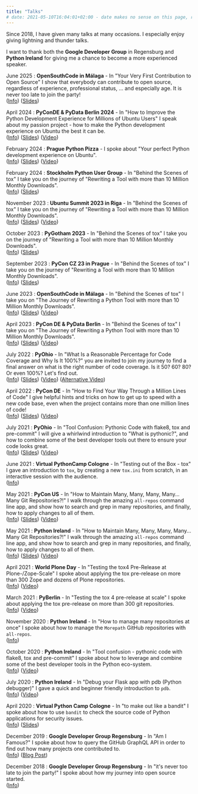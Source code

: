 ```yaml
---
title: "Talks"
# date: 2021-05-10T16:04:01+02:00 - date makes no sense on this page, right?
---
```


Since 2018, I have given many talks at many occasions.
I especially enjoy giving lightning and thunder talks.

I want to thank both the **Google Developer Group** in Regensburg and
**Python Ireland** for giving me a chance to become a more experienced speaker.

June 2025
: **OpenSouthCode in Málaga** - In "Your Very First Contribution to Open
Source" I show that everybody can contribute to open source, regardless of
experience, professional status, ... and especially age.
It is never too late to join the party!  
  ([Info](https://www.opensouthcode.org/conferences/opensouthcode2025/program/proposals/918))
  ([Slides](/data/contribute.to.open.source.malaga.pdf))

April 2024
: **PyConDE & PyData Berlin 2024** - In "How to Improve the Python Development
Experience for Millions of Ubuntu Users" I speak about my passion project - how
to make the Python development experience on Ubuntu the best it can be.  
  ([Info](https://pretalx.com/pyconde-pydata-2024/talk/DKL7YQ/))
  ([Slides](/data/improve.python.development.experience.berlin.pdf))
  ([Video](https://www.youtube.com/watch?v=WueCxRoMQ_I))

February 2024
: **Prague Python Pizza** - I spoke about "Your perfect Python development
experience on Ubuntu".  
  ([Info](https://prague.python.pizza/))
  ([Slides](/data/your.perfect.python.development.experience.prague.pdf))
  ([Video](https://www.youtube.com/live/KdFXjYURlws?si=4n4dXPCVOlh8Nu12&t=2787))

February 2024
: **Stockholm Python User Group** - In "Behind the Scenes of tox" I take you on the
  journey of "Rewriting a Tool with more than 10 Million Monthly Downloads".  
  ([Info](https://www.meetup.com/pysthlm/events/299028643/))
  ([Slides](/data/behind.the.scenes.of.tox.riga.pdf))

November 2023
: **Ubuntu Summit 2023 in Riga** - In "Behind the Scenes of tox" I take you on the
  journey of "Rewriting a Tool with more than 10 Million Monthly Downloads".  
  ([Info](https://events.canonical.com/event/31/contributions/272/))
  ([Slides](/data/behind.the.scenes.of.tox.riga.pdf))
  ([Video](https://www.youtube.com/watch?v=e4WDp8rQPZA))

October 2023
: **PyGotham 2023** - In "Behind the Scenes of tox" I take you on the
  journey of "Rewriting a Tool with more than 10 Million Monthly Downloads".  
  ([Info](https://2023.pygotham.tv/talks/behind-the-scenes-of-tox-the-journey-of-rewriting-a-python-tool-with-over-10-million-monthly-downloads/))
  ([Slides](/data/behind.the.scenes.of.tox.pygotham.pdf))

September 2023
: **PyCon CZ 23 in Prague** - In "Behind the Scenes of tox" I take you on the
  journey of "Rewriting a Tool with more than 10 Million Monthly Downloads".  
  ([Info](https://cz.pycon.org/2023/program/talks/109/))
  ([Slides](/data/behind.the.scenes.of.tox.prague.pdf))

June 2023
: **OpenSouthCode in Málaga** - In "Behind the Scenes of tox" I take you on
  "The Journey of Rewriting a Python Tool with more than 10 Million Monthly
  Downloads".  
  ([Info](https://www.opensouthcode.org/conferences/opensouthcode2023/program/proposals/528))
  ([Slides](/data/behind.the.scenes.of.tox.malaga.pdf))
  ([Video](https://www.youtube.com/watch?v=1PBtT7T8c9M))

April 2023
: **PyCon DE & PyData Berlin** - In "Behind the Scenes of tox" I take you on
  "The Journey of Rewriting a Python Tool with more than 10 Million Monthly
  Downloads".  
  ([Info](https://2023.pycon.de/program/XEVGVJ/))
  ([Slides](/data/behind.the.scenes.of.tox.pdf))
  ([Video](https://www.youtube.com/watch?v=9JAuyg5hPo0))

July 2022
: **PyOhio** - In "What Is a Reasonable Percentage for Code Coverage and Why Is
  It 100%?" you are invited to join my journey to find a final answer on what is
  the right number of code coverage. Is it 50? 60? 80? Or even 100%? Let's find
  out.  
  ([Info](https://www.pyohio.org/2022/program/talks/what-is-a-reasonable-percentage-for-code-coverage-and-why-is-it-100))
  ([Slides](/data/percentage.of.code.coverage.pdf))
  ([Video](https://www.youtube.com/watch?v=C1hO0naoU8I))
  ([Alternative Video](https://www.youtube.com/watch?v=9AsOOd3fg2s))

April 2022
: **PyCon DE** - In "How to Find Your Way Through a Million Lines of Code" I
  give helpful hints and tricks on how to get up to speed with a new code base,
  even when the project contains more than one million lines of code!  
  ([Info](https://2022.pycon.de/program/WHVGAX/))
  ([Slides](/data/million.lines.of.code.pdf))
  ([Video](https://www.youtube.com/watch?v=5nRW3KNgpls))

July 2021
: **PyOhio** - In "Tool Confusion: Pythonic Code with flake8, tox and pre-commit"
  I will give a whirlwind introduction to "What is pythonic?", and how to combine some of
  the best developer tools out there to ensure your code looks great.  
  ([Info](https://www.pyohio.org/2021/program/talks/tool-confusion-pythonic-code-with-flake8-tox-and-pre-commit))
  ([Slides](/data/tool.confusion.slides.pdf))
  ([Video](https://www.youtube.com/watch?v=OnM3KuE7MQM))

June 2021
: **Virtual PythonCamp Cologne** - In "Testing out of the Box - tox"
  I gave an introduction to `tox`, by creating a new `tox.ini` from scratch,
  in an interactive session with the audience.  
  ([Info](https://barcamps.eu/pycampcologne2021/))

May 2021
: **PyCon US** - In "How to Maintain Many, Many, Many, Many... Many Git Repositories?!"
  I walk through the amazing `all-repos` command line app, and show how to search and grep
  in many repositories, and finally, how to apply changes to all of them.  
  ([Info](https://us.pycon.org/2021/events/lightning-talks/))
  ([Slides](/data/many.many.repos.slides.pdf))
  ([Video](https://youtu.be/5zEn3Jta2Dg?t=2040))

May 2021
: **Python Ireland** - In "How to Maintain Many, Many, Many, Many... Many Git Repositories?!"
  I walk through the amazing `all-repos` command line app, and show how to search and grep
  in many repositories, and finally, how to apply changes to all of them.  
  ([Info](https://www.meetup.com/pythonireland/events/kqwjvrycchbqb/))
  ([Slides](/data/many.many.repos.slides.pdf))
  ([Video](https://www.youtube.com/watch?v=9ZkjNJpUSlY))

April 2021
: **World Plone Day** - In "Testing the tox4 Pre-Release at Plone-/Zope-Scale" I spoke about
  applying the tox pre-release on more than 300 Zope and dozens of Plone repositories.  
  ([Info](https://plone.org/events/wpd))
  ([Video](https://www.youtube.com/watch?v=P6h0hAdZaco))

March 2021
: **PyBerlin** - In "Testing the tox 4 pre-release at scale" I spoke about applying the tox
  pre-release on more than 300 git repositories.  
  ([Info](https://www.meetup.com/en-AU/PyBerlin/events/276414850/))
  ([Video](https://www.youtube.com/watch?v=d3rDDDjKu1M&t=2051s))

November 2020
: **Python Ireland** - In "How to manage many repositories at once" I spoke about how to
  manage the `Morepath` GitHub repositories with `all-repos`.  
  ([Info](https://www.meetup.com/en-AU/pythonireland/events/kqwjvrybcpbpb/))

October 2020
: **Python Ireland** - In "Tool confusion - pythonic code with flake8, tox and pre-commit"
  I spoke about how to leverage and combine some of the best developer tools in the Python eco-system.  
  ([Info](https://www.meetup.com/en-AU/pythonireland/events/kqwjvrybcnbsb/))
  ([Video](https://www.youtube.com/watch?v=8iqhNbDHC-c))

July 2020
: **Python Ireland** - In "Debug your Flask app with pdb (Python debugger)" I gave a quick
  and beginner friendly introduction to `pdb`.  
  ([Info](https://www.meetup.com/en-AU/pythonireland/events/271602841/))
  ([Video](https://www.youtube.com/watch?v=Fxkco-gS4S8))

April 2020
: **Virtual Python Camp Cologne** - In "to make out like a bandit" I spoke about
  how to use `bandit` to check the source code of Python applications for security issues.  
  ([Info](https://barcamps.eu/pycampcologne2020/))
  ([Slides](/data/bandit.slides.pdf))

December 2019
: **Google Developer Group Regensburg** - In "Am I Famous?" I spoke about how to query the GitHub 
  GraphQL API in order to
  find out how many projects one contributed to.  
  ([Info](https://www.meetup.com/de-DE/Mobile-Stammtisch-GDG-Regensburg/events/257156080/))
  ([Blog Post](https://jugmac00.github.io/blog/am-i-famous/))

December 2018
: **Google Developer Group Regensburg** - In "it's never too late to join the party!"
  I spoke about how my journey into open source started.  
  ([Info](https://www.meetup.com/de-DE/Mobile-Stammtisch-GDG-Regensburg/events/257156080/))
